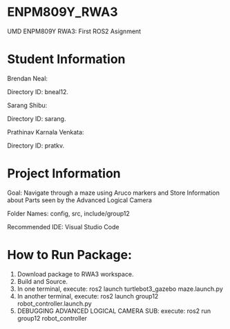 # ENPM809Y_RWA3
UMD ENPM809Y RWA3: First ROS2 Asignment

# Student Information
Brendan Neal:

Directory ID: bneal12.

Sarang Shibu:

Directory ID: sarang.

Prathinav Karnala Venkata:

Directory ID: pratkv.

# Project Information
Goal: Navigate through a maze using Aruco markers and Store Information about Parts seen by the Advanced Logical Camera

Folder Names: config, src, include/group12

Recommended IDE: Visual Studio Code

# How to Run Package:
1. Download package to RWA3 workspace.
2. Build and Source.
3. In one terminal, execute: ros2 launch turtlebot3_gazebo maze.launch.py
4. In another terminal, execute: ros2 launch group12 robot_controller.launch.py
5. DEBUGGING ADVANCED LOGICAL CAMERA SUB: execute: ros2 run group12 robot_controller